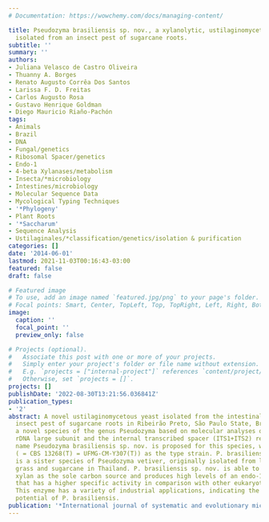 ```yaml
---
# Documentation: https://wowchemy.com/docs/managing-content/

title: Pseudozyma brasiliensis sp. nov., a xylanolytic, ustilaginomycetous yeast species
  isolated from an insect pest of sugarcane roots.
subtitle: ''
summary: ''
authors:
- Juliana Velasco de Castro Oliveira
- Thuanny A. Borges
- Renato Augusto Corrêa Dos Santos
- Larissa F. D. Freitas
- Carlos Augusto Rosa
- Gustavo Henrique Goldman
- Diego Mauricio Riaño-Pachón
tags:
- Animals
- Brazil
- DNA
- Fungal/genetics
- Ribosomal Spacer/genetics
- Endo-1
- 4-beta Xylanases/metabolism
- Insecta/*microbiology
- Intestines/microbiology
- Molecular Sequence Data
- Mycological Typing Techniques
- '*Phylogeny'
- Plant Roots
- '*Saccharum'
- Sequence Analysis
- Ustilaginales/*classification/genetics/isolation & purification
categories: []
date: '2014-06-01'
lastmod: 2021-11-03T00:16:43-03:00
featured: false
draft: false

# Featured image
# To use, add an image named `featured.jpg/png` to your page's folder.
# Focal points: Smart, Center, TopLeft, Top, TopRight, Left, Right, BottomLeft, Bottom, BottomRight.
image:
  caption: ''
  focal_point: ''
  preview_only: false

# Projects (optional).
#   Associate this post with one or more of your projects.
#   Simply enter your project's folder or file name without extension.
#   E.g. `projects = ["internal-project"]` references `content/project/deep-learning/index.md`.
#   Otherwise, set `projects = []`.
projects: []
publishDate: '2022-08-30T13:21:56.036841Z'
publication_types:
- '2'
abstract: A novel ustilaginomycetous yeast isolated from the intestinal tract of an
  insect pest of sugarcane roots in Ribeirão Preto, São Paulo State, Brazil, represents
  a novel species of the genus Pseudozyma based on molecular analyses of the D1/D2
  rDNA large subunit and the internal transcribed spacer (ITS1+ITS2) regions. The
  name Pseudozyma brasiliensis sp. nov. is proposed for this species, with GHG001(T)
  ( = CBS 13268(T) = UFMG-CM-Y307(T)) as the type strain. P. brasiliensis sp. nov.
  is a sister species of Pseudozyma vetiver, originally isolated from leaves of vetiver
  grass and sugarcane in Thailand. P. brasiliensis sp. nov. is able to grow well with
  xylan as the sole carbon source and produces high levels of an endo-1,4-xylanase
  that has a higher specific activity in comparison with other eukaryotic xylanases.
  This enzyme has a variety of industrial applications, indicating the great biotechnological
  potential of P. brasiliensis.
publication: '*International journal of systematic and evolutionary microbiology*'
---
```


